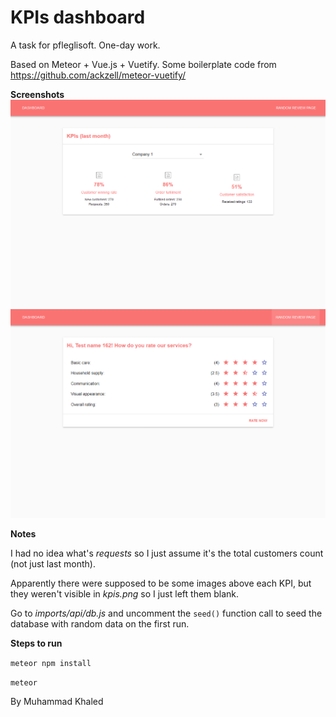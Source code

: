 # KPIs dashboard

A task for pfleglisoft. One-day work.

Based on Meteor + Vue.js + Vuetify.
Some boilerplate code from https://github.com/ackzell/meteor-vuetify/

**Screenshots**
![KPIs page](
        https://github.com/UltimateZero/pfleglisoft-task/raw/master/screenshot_kpis.png
      )
![Rating page](
        https://github.com/UltimateZero/pfleglisoft-task/raw/master/screenshot_rating.png
      )

**Notes**

I had no idea what's _requests_ so I just assume it's the total customers count (not just last month).

Apparently there were supposed to be some images above each KPI, but they weren't visible in _kpis.png_ so I just left them blank.

Go to _imports/api/db.js_ and uncomment the `seed()` function call to seed the database with random data on the first run.

**Steps to run**

`meteor npm install`

`meteor`

By Muhammad Khaled
